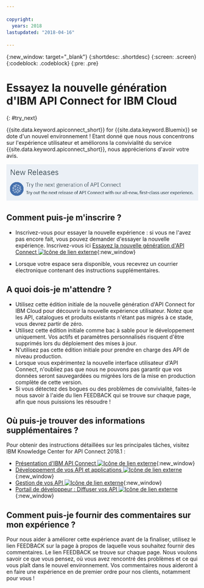 ```yaml
---

copyright:
  years: 2018
lastupdated: "2018-04-16"

---
```



{:new_window: target="_blank"}
{:shortdesc: .shortdesc}
{:screen: .screen}
{:codeblock: .codeblock}
{:pre: .pre}

# Essayez la nouvelle génération d'IBM API Connect for IBM Cloud
{: #try_next}

{{site.data.keyword.apiconnect_short}} for {{site.data.keyword.Bluemix}} se dote d'un nouvel environnement ! Etant donné que nous nous concentrons sur l'expérience utilisateur et améliorons la convivialité du service {{site.data.keyword.apiconnect_short}}, nous apprécierions d'avoir votre avis.

<img src="images/new_version.png" alt="image de la bannière de la nouvelle génération d'API Connect"/>

## Comment puis-je m'inscrire ?

* Inscrivez-vous pour essayer la nouvelle expérience : si vous ne l'avez pas encore fait, vous pouvez demander d'essayer la nouvelle expérience. Inscrivez-vous ici [Essayez la nouvelle génération d'API Connect ![Icône de lien externe](../../icons/launch-glyph.svg "Icône de lien externe")](https://console.bluemix.net/apis/overview){:new_window}

* Lorsque votre espace sera disponible, vous recevrez un courrier électronique contenant des instructions supplémentaires.

## A quoi dois-je m'attendre ?

* Utilisez cette édition initiale de la nouvelle génération d'API Connect for IBM Cloud pour découvrir la nouvelle expérience utilisateur. Notez que les API, catalogues et produits existants n'étant pas migrés à ce stade, vous devrez partir de zéro. 
* Utilisez cette édition initiale comme bac à sable pour le développement uniquement. Vos actifs et paramètres personnalisés risquent d'être supprimés lors du déploiement des mises à jour.
* N'utilisez pas cette édition initiale pour prendre en charge des API de niveau production. 
* Lorsque vous expérimentez la nouvelle interface utilisateur d'API Connect, n'oubliez pas que nous ne pouvons pas garantir que vos données seront sauvegardées ou migrées lors de la mise en production complète de cette version.
* Si vous détectez des bogues ou des problèmes de convivialité, faites-le nous savoir à l'aide du lien FEEDBACK qui se trouve sur chaque page, afin que nous puissions les résoudre !

## Où puis-je trouver des informations supplémentaires ?

Pour obtenir des instructions détaillées sur les principales tâches, visitez IBM Knowledge Center for API Connect 2018.1 :
* [Présentation d'IBM API Connect ![Icône de lien externe](../../icons/launch-glyph.svg "Icône de lien externe")](https://www.ibm.com/support/knowledgecenter/SSMNED_2018/com.ibm.apic.overview.doc/api_management_overview.html){:new_window}
* [Développement de vos API et applications ![Icône de lien externe](../../icons/launch-glyph.svg "Icône de lien externe")](https://www.ibm.com/support/knowledgecenter/SSMNED_2018/com.ibm.apic.toolkit.doc/capim_cli_overview.html){:new_window}
* [Gestion de vos API ![Icône de lien externe](../../icons/launch-glyph.svg "Icône de lien externe")](https://www.ibm.com/support/knowledgecenter/SSMNED_2018/com.ibm.apic.apionprem.doc/APIonPrem_gettingstarted.html){:new_window}
* [Portail de développeur : Diffuser vos API ![Icône de lien externe](../../icons/launch-glyph.svg "Icône de lien externe")](https://www.ibm.com/support/knowledgecenter/SSMNED_2018/com.ibm.apic.devportal.doc/discover_apis_landing_page.html){:new_window}


## Comment puis-je fournir des commentaires sur mon expérience ?

Pour nous aider à améliorer cette expérience avant de la finaliser, utilisez le lien FEEDBACK sur la page à propos de laquelle vous souhaitez fournir des commentaires. Le lien FEEDBACK se trouve sur chaque page. Nous voulons savoir ce que vous pensez, où vous avez rencontré des problèmes et ce qui vous plaît dans le nouvel environnement. Vos commentaires nous aideront à en faire une expérience en de premier ordre pour nos clients, notamment pour vous ! 
